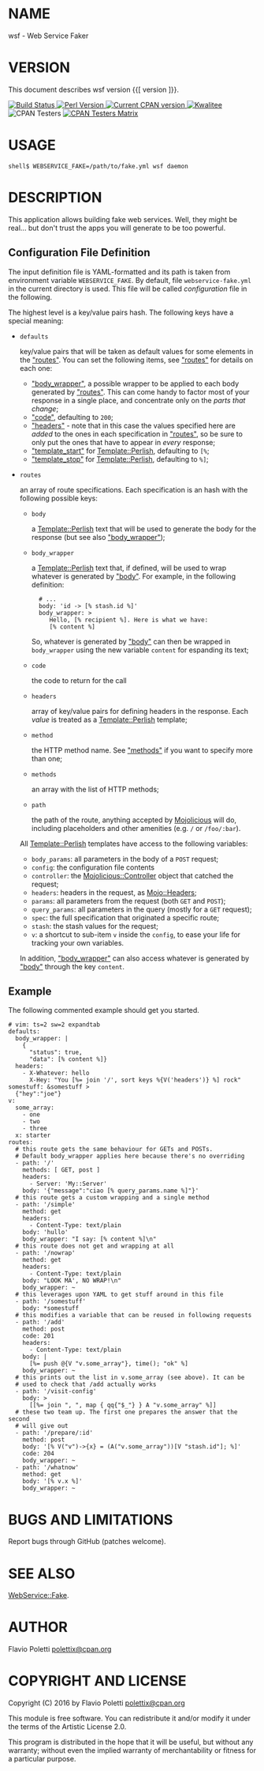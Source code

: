 # NAME

wsf - Web Service Faker

# VERSION

This document describes wsf version {{\[ version \]}}.

<div>
    <a href="https://travis-ci.org/polettix/WebService-Fake">
    <img alt="Build Status" src="https://travis-ci.org/polettix/WebService-Fake.svg?branch=master">
    </a>
    <a href="https://www.perl.org/">
    <img alt="Perl Version" src="https://img.shields.io/badge/perl-5.10+-brightgreen.svg">
    </a>
    <a href="https://badge.fury.io/pl/WebService-Fake">
    <img alt="Current CPAN version" src="https://badge.fury.io/pl/WebService-Fake.svg">
    </a>
    <a href="http://cpants.cpanauthors.org/dist/WebService-Fake">
    <img alt="Kwalitee" src="http://cpants.cpanauthors.org/dist/WebService-Fake.png">
    </a>
    <img alt="CPAN Testers" src="https://img.shields.io/badge/cpan-testers-blue.svg">
    </a>
    <a href="http://matrix.cpantesters.org/?dist=WebService-Fake">
    <img alt="CPAN Testers Matrix" src="https://img.shields.io/badge/matrix-@testers-blue.svg">
    </a>
</div>

# USAGE

    shell$ WEBSERVICE_FAKE=/path/to/fake.yml wsf daemon

# DESCRIPTION

This application allows building fake web services. Well, they might be
real... but don't trust the apps you will generate to be too powerful.

## Configuration File Definition

The input definition file is YAML-formatted and its path is taken from
environment variable `WEBSERVICE_FAKE`. By default, file
`webservice-fake.yml` in the current directory is used. This file will be
called _configuration_ file in the following.

The highest level is a key/value pairs hash. The following keys have
a special meaning:

- `defaults`

    key/value pairs that will be taken as default values for some elements in
    the ["routes"](#routes). You can set the following items, see ["routes"](#routes) for
    details on each one:

    - ["body\_wrapper"](#body_wrapper), a possible wrapper to be applied to each body generated
    by ["routes"](#routes). This can come handy to factor most of your response in
    a single place, and concentrate only on the _parts that change_;
    - ["code"](#code), defaulting to `200`;
    - ["headers"](#headers) - note that in this case the values specified here are
    _added_ to the ones in each specification in ["routes"](#routes), so be sure to
    only put the ones that have to appear in _every_ response;
    - ["template\_start"](#template_start) for [Template::Perlish](https://metacpan.org/pod/Template::Perlish), defaulting to `[%`;
    - ["template\_stop"](#template_stop) for [Template::Perlish](https://metacpan.org/pod/Template::Perlish), defaulting to `%]`;

- `routes`

    an array of route specifications. Each specification is an hash with the
    following possible keys:

    - `body`

        a [Template::Perlish](https://metacpan.org/pod/Template::Perlish) text that will be used to generate the body for the
        response (but see also ["body\_wrapper"](#body_wrapper));

    - `body_wrapper`

        a [Template::Perlish](https://metacpan.org/pod/Template::Perlish) text that, if defined, will be used to wrap
        whatever is generated by ["body"](#body). For example, in the following
        definition:

            # ...
            body: 'id -> [% stash.id %]'
            body_wrapper: >
               Hello, [% recipient %]. Here is what we have:
               [% content %]

        So, whatever is generated by ["body"](#body) can then be wrapped in
        `body_wrapper` using the new variable `content` for espanding its text;

    - `code`

        the code to return for the call

    - `headers`

        array of key/value pairs for defining headers in the response. Each
        _value_ is treated as a [Template::Perlish](https://metacpan.org/pod/Template::Perlish) template;

    - `method`

        the HTTP method name. See ["methods"](#methods) if you want to specify more than
        one;

    - `methods`

        an array with the list of HTTP methods;

    - `path`

        the path of the route, anything accepted by [Mojolicious](https://metacpan.org/pod/Mojolicious) will do,
        including placeholders and other amenities (e.g. `/` or `/foo/:bar`).

    All [Template::Perlish](https://metacpan.org/pod/Template::Perlish) templates have access to the following variables:

    - `body_params`: all parameters in the body of a `POST` request;
    - `config`: the configuration file contents
    - `controller`: the [Mojolicious::Controller](https://metacpan.org/pod/Mojolicious::Controller) object that catched the
    request;
    - `headers`: headers in the request, as [Mojo::Headers](https://metacpan.org/pod/Mojo::Headers);
    - `params`: all parameters from the request (both `GET` and `POST`);
    - `query_params`: all parameters in the query (mostly for a `GET`
    request);
    - `spec`: the full specification that originated a specific route;
    - `stash`: the stash values for the request;
    - `v`: a shortcut to sub-item `v` inside the `config`, to ease your life
    for tracking your own variables.

    In addition, ["body\_wrapper"](#body_wrapper) can also access whatever is generated by
    ["body"](#body) through the key `content`.

## Example

The following commented example should get you started.

    # vim: ts=2 sw=2 expandtab
    defaults:
      body_wrapper: |
        {
          "status": true,
          "data": [% content %]}
      headers:
        - X-Whatever: hello
          X-Hey: "You [%= join '/', sort keys %{V('headers')} %] rock"
    somestuff: &somestuff >
      {"hey":"joe"}
    v:
      some_array:
        - one
        - two
        - three
      x: starter
    routes:
      # this route gets the same behaviour for GETs and POSTs.
      # Default body_wrapper applies here because there's no overriding
      - path: '/'
        methods: [ GET, post ]
        headers:
          - Server: 'My::Server'
        body: '{"message":"ciao [% query_params.name %]"}'
      # this route gets a custom wrapping and a single method
      - path: '/simple'
        method: get
        headers:
          - Content-Type: text/plain
        body: 'hullo'
        body_wrapper: "I say: [% content %]\n"
      # this route does not get and wrapping at all
      - path: '/nowrap'
        method: get
        headers:
          - Content-Type: text/plain
        body: "LOOK MA', NO WRAP!\n"
        body_wrapper: ~
      # this leverages upon YAML to get stuff around in this file
      - path: '/somestuff'
        body: *somestuff
      # this modifies a variable that can be reused in following requests
      - path: '/add'
        method: post
        code: 201
        headers:
          - Content-Type: text/plain
        body: |
          [%= push @{V "v.some_array"}, time(); "ok" %]
        body_wrapper: ~
      # this prints out the list in v.some_array (see above). It can be
      # used to check that /add actually works
      - path: '/visit-config'
        body: >
          [[%= join ", ", map { qq{"$_"} } A "v.some_array" %]]
      # these two team up. The first one prepares the answer that the second
      # will give out
      - path: '/prepare/:id'
        method: post
        body: '[% V("v")->{x} = (A("v.some_array"))[V "stash.id"]; %]'
        code: 204
        body_wrapper: ~
      - path: '/whatnow'
        method: get
        body: '[% v.x %]'
        body_wrapper: ~

# BUGS AND LIMITATIONS

Report bugs through GitHub (patches welcome).

# SEE ALSO

[WebService::Fake](https://metacpan.org/pod/WebService::Fake).

# AUTHOR

Flavio Poletti <polettix@cpan.org>

# COPYRIGHT AND LICENSE

Copyright (C) 2016 by Flavio Poletti <polettix@cpan.org>

This module is free software. You can redistribute it and/or modify it
under the terms of the Artistic License 2.0.

This program is distributed in the hope that it will be useful, but
without any warranty; without even the implied warranty of
merchantability or fitness for a particular purpose.
